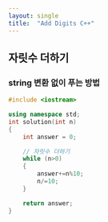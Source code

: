 ```yaml
---
layout: single
title:  "Add Digits C++"
---
```


## 자릿수 더하기
### string 변환 없이 푸는 방법

```cpp
#include <iostream>

using namespace std;
int solution(int n)
{
    int answer = 0;

    // 자릿수 더하기
    while (n>0)
    {
        answer+=n%10;
        n/=10;
    }

    return answer;
}
```
